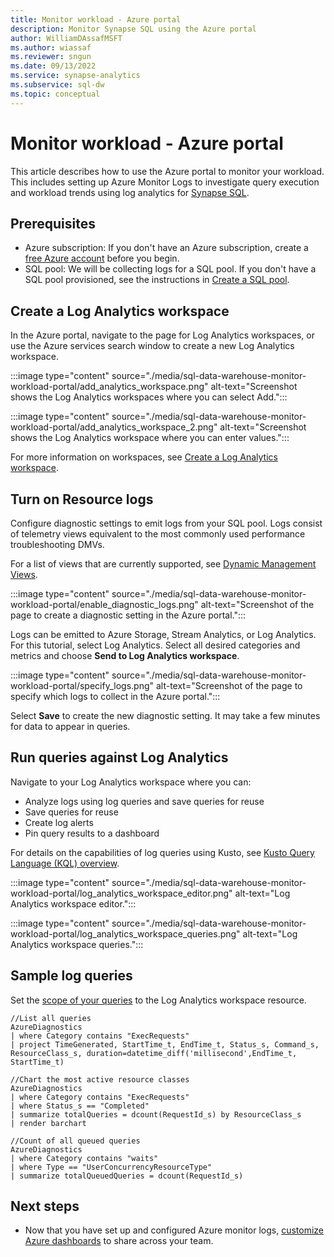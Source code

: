 ```yaml
---
title: Monitor workload - Azure portal
description: Monitor Synapse SQL using the Azure portal
author: WilliamDAssafMSFT
ms.author: wiassaf
ms.reviewer: sngun
ms.date: 09/13/2022
ms.service: synapse-analytics
ms.subservice: sql-dw
ms.topic: conceptual
---
```


# Monitor workload - Azure portal

This article describes how to use the Azure portal to monitor your workload. This includes setting up Azure Monitor Logs to investigate query execution and workload trends using log analytics for [Synapse SQL](https://azure.microsoft.com/blog/workload-insights-with-sql-data-warehouse-delivered-through-azure-monitor-diagnostic-logs-pass/).

## Prerequisites

- Azure subscription: If you don't have an Azure subscription, create a [free Azure account](https://azure.microsoft.com/free/) before you begin.
- SQL pool: We will be collecting logs for a SQL pool. If you don't have a SQL pool provisioned, see the instructions in [Create a SQL pool](./load-data-from-azure-blob-storage-using-copy.md).

## Create a Log Analytics workspace

In the Azure portal, navigate to the page for Log Analytics workspaces, or use the Azure services search window to create a new Log Analytics workspace. 

:::image type="content" source="./media/sql-data-warehouse-monitor-workload-portal/add_analytics_workspace.png" alt-text="Screenshot shows the Log Analytics workspaces where you can select Add.":::

:::image type="content" source="./media/sql-data-warehouse-monitor-workload-portal/add_analytics_workspace_2.png" alt-text="Screenshot shows the Log Analytics workspace where you can enter values.":::

For more information on workspaces, see [Create a Log Analytics workspace](../../azure-monitor/logs/quick-create-workspace.md).

## Turn on Resource logs

Configure diagnostic settings to emit logs from your SQL pool. Logs consist of telemetry views equivalent to the most commonly used performance troubleshooting DMVs.

For a list of views that are currently supported, see [Dynamic Management Views](../monitor-synapse-analytics-reference.md#dynamic-management-views-dmvs).

:::image type="content" source="./media/sql-data-warehouse-monitor-workload-portal/enable_diagnostic_logs.png" alt-text="Screenshot of the page to create a diagnostic setting in the Azure portal.":::

Logs can be emitted to Azure Storage, Stream Analytics, or Log Analytics. For this tutorial, select Log Analytics. Select all desired categories and metrics and choose **Send to Log Analytics workspace**. 

:::image type="content" source="./media/sql-data-warehouse-monitor-workload-portal/specify_logs.png" alt-text="Screenshot of the page to specify which logs to collect in the Azure portal.":::

Select **Save** to create the new diagnostic setting. It may take a few minutes for data to appear in queries.

## Run queries against Log Analytics

Navigate to your Log Analytics workspace where you can:

- Analyze logs using log queries and save queries for reuse
- Save queries for reuse
- Create log alerts
- Pin query results to a dashboard

For details on the capabilities of log queries using Kusto, see [Kusto Query Language (KQL) overview](/azure/data-explorer/kusto/query/).

:::image type="content" source="./media/sql-data-warehouse-monitor-workload-portal/log_analytics_workspace_editor.png" alt-text="Log Analytics workspace editor.":::

:::image type="content" source="./media/sql-data-warehouse-monitor-workload-portal/log_analytics_workspace_queries.png" alt-text="Log Analytics workspace queries.":::

## Sample log queries

Set the [scope of your queries](../../azure-monitor/logs/scope.md) to the Log Analytics workspace resource.

```Kusto
//List all queries
AzureDiagnostics
| where Category contains "ExecRequests"
| project TimeGenerated, StartTime_t, EndTime_t, Status_s, Command_s, ResourceClass_s, duration=datetime_diff('millisecond',EndTime_t, StartTime_t)
```

```Kusto
//Chart the most active resource classes
AzureDiagnostics
| where Category contains "ExecRequests"
| where Status_s == "Completed"
| summarize totalQueries = dcount(RequestId_s) by ResourceClass_s
| render barchart
```

```Kusto
//Count of all queued queries
AzureDiagnostics
| where Category contains "waits"
| where Type == "UserConcurrencyResourceType"
| summarize totalQueuedQueries = dcount(RequestId_s)
```

## Next steps

- Now that you have set up and configured Azure monitor logs, [customize Azure dashboards](../../azure-portal/azure-portal-dashboards.md?toc=/azure/synapse-analytics/sql-data-warehouse/toc.json&bc=/azure/synapse-analytics/sql-data-warehouse/breadcrumb/toc.json) to share across your team.
